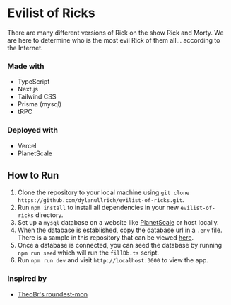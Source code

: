 # Evilist of Ricks

There are many different versions of Rick on the show Rick and Morty. We are here to determine who is the most evil Rick of them all... according to the Internet.

### Made with

- TypeScript
- Next.js
- Tailwind CSS
- Prisma (mysql)
- tRPC

### Deployed with

- Vercel
- PlanetScale

## How to Run

1. Clone the repository to your local machine using `git clone https://github.com/dylanullrich/evilist-of-ricks.git`.
2. Run `npm install` to install all dependencies in your new `evilist-of-ricks` directory.
3. Set up a `mysql` database on a website like [PlanetScale](https://planetscale.com/) or host locally.
4. When the database is established, copy the database url in a `.env` file. There is a sample in this repository that can be viewed [here](./.env.sample).
5. Once a database is connected, you can seed the database by running `npm run seed` which will run the `fillDb.ts` script.
6. Run `npm run dev` and visit `http://localhost:3000` to view the app.

### Inspired by

- [TheoBr's roundest-mon](https://github.com/TheoBr/roundest-mon)
